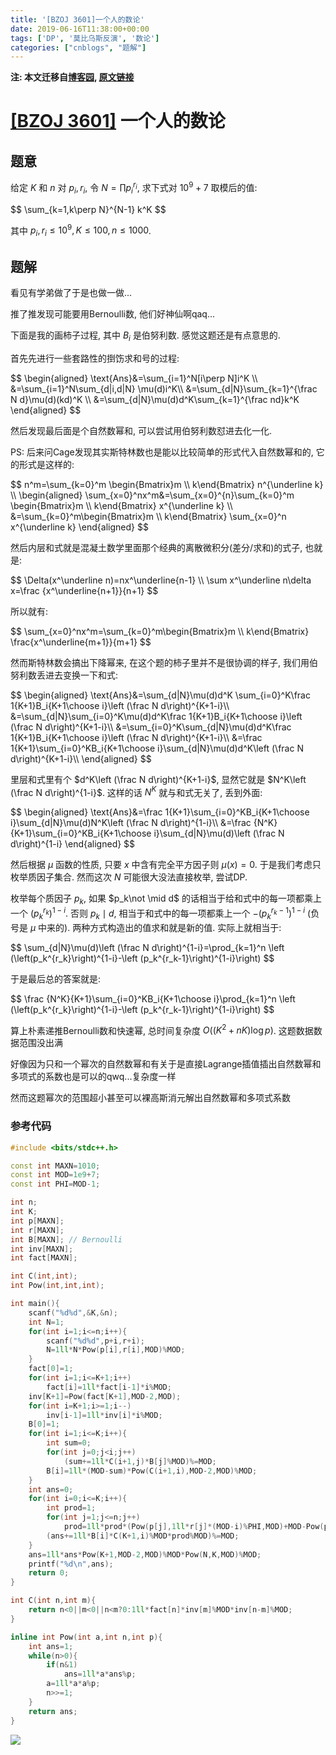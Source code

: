 ```yaml
---
title: '[BZOJ 3601]一个人的数论'
date: 2019-06-16T11:38:00+00:00
tags: ['DP', '莫比乌斯反演', '数论']
categories: ["cnblogs", "题解"]
---
```

**注: 本文迁移自[博客园](https://rvalue.cnblogs.com), [原文链接](http://www.cnblogs.com/rvalue/archive/2019/06/16/11032613.html)**

# [[BZOJ 3601]](https://www.lydsy.com/JudgeOnline/problem.php?id=3601) 一个人的数论

## 题意

给定 $K$ 和 $n$ 对 $p_i,r_i$, 令 $N=\prod p_i^{r_i}$, 求下式对 $10^9+7$ 取模后的值:

<div>
$$
\sum_{k=1,k\perp N}^{N-1} k^K
$$
</div>

其中 $p_i,r_i\le 10^9, K\le 100, n\le 1000$.

## 题解

看见有学弟做了于是也做一做...

推了推发现可能要用Bernoulli数, 他们好神仙啊qaq...

下面是我的画柿子过程, 其中 $B_i$ 是伯努利数. 感觉这题还是有点意思的.

首先先进行一些套路性的捯饬求和号的过程:

<div>
$$
\begin{aligned}
\text{Ans}&=\sum_{i=1}^N[i\perp N]i^K \\
&=\sum_{i=1}^N\sum_{d|i,d|N} \mu(d)i^K\\
&=\sum_{d|N}\sum_{k=1}^{\frac N d}\mu(d)(kd)^K \\
&=\sum_{d|N}\mu(d)d^K\sum_{k=1}^{\frac nd}k^K
\end{aligned}
$$
</div>

然后发现最后面是个自然数幂和, 可以尝试用伯努利数怼进去化一化.

PS: 后来问Cage发现其实斯特林数也是能以比较简单的形式代入自然数幂和的, 它的形式是这样的:

<div>
$$
n^m=\sum_{k=0}^m \begin{Bmatrix}m \\ k\end{Bmatrix} n^{\underline k} \\
\begin{aligned}
\sum_{x=0}^nx^m&=\sum_{x=0}^{n}\sum_{k=0}^m \begin{Bmatrix}m \\ k\end{Bmatrix} x^{\underline k} \\
&=\sum_{k=0}^m\begin{Bmatrix}m \\ k\end{Bmatrix} \sum_{x=0}^n x^{\underline k}
\end{aligned}
$$
</div>

然后内层和式就是混凝土数学里面那个经典的离散微积分(差分/求和)的式子, 也就是:

<div>
$$
\Delta(x^\underline n)=nx^\underline{n-1} \\
\sum x^\underline n\delta x=\frac {x^\underline{n+1}}{n+1}
$$
</div>

所以就有:

<div>
$$
\sum_{x=0}^nx^m=\sum_{k=0}^m\begin{Bmatrix}m \\ k\end{Bmatrix} \frac{x^\underline{m+1}}{m+1}
$$
</div>

然而斯特林数会搞出下降幂来, 在这个题的柿子里并不是很协调的样子, 我们用伯努利数丢进去变换一下和式:

<div>
$$
\begin{aligned}
\text{Ans}&=\sum_{d|N}\mu(d)d^K \sum_{i=0}^K\frac 1{K+1}B_i{K+1\choose i}\left (\frac N d\right)^{K+1-i}\\
&=\sum_{d|N}\sum_{i=0}^K\mu(d)d^K\frac 1{K+1}B_i{K+1\choose i}\left (\frac N d\right)^{K+1-i}\\
&=\sum_{i=0}^K\sum_{d|N}\mu(d)d^K\frac 1{K+1}B_i{K+1\choose i}\left (\frac N d\right)^{K+1-i}\\
&=\frac 1{K+1}\sum_{i=0}^KB_i{K+1\choose i}\sum_{d|N}\mu(d)d^K\left (\frac N d\right)^{K+1-i}\\
\end{aligned}
$$
</div>

里层和式里有个 $d^K\left (\frac N d\right)^{K+1-i}$, 显然它就是 $N^K\left (\frac N d\right)^{1-i}$. 这样的话 $N^K$ 就与和式无关了, 丢到外面:

<div>
$$
\begin{aligned}
\text{Ans}&=\frac 1{K+1}\sum_{i=0}^KB_i{K+1\choose i}\sum_{d|N}\mu(d)N^K\left (\frac N d\right)^{1-i}\\
&=\frac {N^K}{K+1}\sum_{i=0}^KB_i{K+1\choose i}\sum_{d|N}\mu(d)\left (\frac N d\right)^{1-i}
\end{aligned}
$$
</div>

然后根据 $\mu$ 函数的性质, 只要 $x$ 中含有完全平方因子则 $\mu(x)=0$. 于是我们考虑只枚举质因子集合. 然而这次 $N$ 可能很大没法直接枚举, 尝试DP.

枚举每个质因子 $p_k$, 如果 $p_k\not \mid d$ 的话相当于给和式中的每一项都乘上一个 $(p_k^{r_k})^{1-i}$. 否则 $p_k\mid d$, 相当于和式中的每一项都乘上一个 $-(p_k^{r_k-1})^{1-i}$ (负号是 $\mu$ 中来的). 两种方式构造出的值求和就是新的值. 实际上就相当于:

<div>
$$
\sum_{d|N}\mu(d)\left (\frac N d\right)^{1-i}=\prod_{k=1}^n \left (\left(p_k^{r_k}\right)^{1-i}-\left (p_k^{r_k-1}\right)^{1-i}\right)
$$
</div>

于是最后总的答案就是:

<div>
$$
\frac {N^K}{K+1}\sum_{i=0}^KB_i{K+1\choose i}\prod_{k=1}^n \left (\left(p_k^{r_k}\right)^{1-i}-\left (p_k^{r_k-1}\right)^{1-i}\right)
$$
</div>

算上朴素递推Bernoulli数和快速幂, 总时间复杂度 $O\left((K^2+nK)\log p\right)$. <span class="covered">这题数据数据范围没出满</span>

<span class="covered">好像因为只和一个幂次的自然数幂和有关于是直接Lagrange插值插出自然数幂和多项式的系数也是可以的qwq...复杂度一样</span>

<span class="covered">然而这题幂次的范围超小甚至可以裸高斯消元解出自然数幂和多项式系数</span>

### 参考代码

```cpp
#include <bits/stdc++.h>

const int MAXN=1010;
const int MOD=1e9+7;
const int PHI=MOD-1;

int n;
int K;
int p[MAXN];
int r[MAXN];
int B[MAXN]; // Bernoulli
int inv[MAXN];
int fact[MAXN];

int C(int,int);
int Pow(int,int,int);

int main(){
	scanf("%d%d",&K,&n);
	int N=1;
	for(int i=1;i<=n;i++){
		scanf("%d%d",p+i,r+i);
		N=1ll*N*Pow(p[i],r[i],MOD)%MOD;
	}
	fact[0]=1;
	for(int i=1;i<=K+1;i++)
		fact[i]=1ll*fact[i-1]*i%MOD;
	inv[K+1]=Pow(fact[K+1],MOD-2,MOD);
	for(int i=K+1;i>=1;i--)
		inv[i-1]=1ll*inv[i]*i%MOD;
	B[0]=1;
	for(int i=1;i<=K;i++){
		int sum=0;
		for(int j=0;j<i;j++)
			(sum+=1ll*C(i+1,j)*B[j]%MOD)%=MOD;
		B[i]=1ll*(MOD-sum)*Pow(C(i+1,i),MOD-2,MOD)%MOD;
	}
	int ans=0;
	for(int i=0;i<=K;i++){
		int prod=1;
		for(int j=1;j<=n;j++)
			prod=1ll*prod*(Pow(p[j],1ll*r[j]*(MOD-i)%PHI,MOD)+MOD-Pow(p[j],1ll*(r[j]-1)*(MOD-i)%PHI,MOD))%MOD;
		(ans+=1ll*B[i]*C(K+1,i)%MOD*prod%MOD)%=MOD;
	}
	ans=1ll*ans*Pow(K+1,MOD-2,MOD)%MOD*Pow(N,K,MOD)%MOD;
	printf("%d\n",ans);
	return 0;
}

int C(int n,int m){
	return n<0||m<0||n<m?0:1ll*fact[n]*inv[m]%MOD*inv[n-m]%MOD;
}

inline int Pow(int a,int n,int p){
	int ans=1;
	while(n>0){
		if(n&1)
			ans=1ll*a*ans%p;
		a=1ll*a*a%p;
		n>>=1;
	}
	return ans;
}

```

![](https://pic.rvalue.moe/2021/08/02/7e858fd33401c.png)
